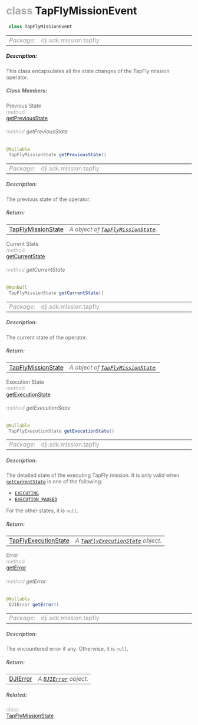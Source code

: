 <div class="article"><h1 ><font color="#AAA">class </font>TapFlyMissionEvent</h1></div>

~~~java
 class TapFlyMissionEvent 
~~~

<html><table class="table-supportedby"><tr valign="top"><td width=15%><font color="#999"><i>Package:</i></td><td width=85%><font color="#999">dji.sdk.mission.tapfly</td></tr></table></html>



##### Description:



<font color="#666">This class encapsulates all the state changes of the TapFly mission operator.



##### Class Members:

<div class="api-row" id="djitapflymissionevent_previousstate"><div class="api-col left">Previous State</div><div class="api-col middle" style="color:#AAA">method</div><div class="api-col right"><a class="trigger" href="#djitapflymissionevent_previousstate_inline">getPreviousState</a></div></div><div class="inline-doc" id="djitapflymissionevent_previousstate_inline"

><div class="article"><h6 ><font color="#AAA">method </font>getPreviousState</h6></div>

~~~java
@Nullable
 TapFlyMissionState getPreviousState() 
~~~

<html><table class="table-supportedby"><tr valign="top"><td width=15%><font color="#999"><i>Package:</i></td><td width=85%><font color="#999">dji.sdk.mission.tapfly</td></tr></table></html>



##### Description:



<font color="#666">The previous state of the operator.



##### Return:

<html><table class="table-inline-parameters"><tr valign="top"><td><font color="#70BF41"><a href="/Components/Missions/DJITapFlyMissionState.html#djitapflymissionstate">TapFlyMissionState</a></td><td><font color="#666"><i>A object of <code><a href="/Components/Missions/DJITapFlyMissionState.html#djitapflymissionstate">TapFlyMissionState</a></code>.</i></td></tr></table></html></div>

<div class="api-row" id="djitapflymissionevent_currentstate"><div class="api-col left">Current State</div><div class="api-col middle" style="color:#AAA">method</div><div class="api-col right"><a class="trigger" href="#djitapflymissionevent_currentstate_inline">getCurrentState</a></div></div><div class="inline-doc" id="djitapflymissionevent_currentstate_inline"

><div class="article"><h6 ><font color="#AAA">method </font>getCurrentState</h6></div>

~~~java
@NonNull
 TapFlyMissionState getCurrentState() 
~~~

<html><table class="table-supportedby"><tr valign="top"><td width=15%><font color="#999"><i>Package:</i></td><td width=85%><font color="#999">dji.sdk.mission.tapfly</td></tr></table></html>



##### Description:



<font color="#666">The current state of the operator.



##### Return:

<html><table class="table-inline-parameters"><tr valign="top"><td><font color="#70BF41"><a href="/Components/Missions/DJITapFlyMissionState.html#djitapflymissionstate">TapFlyMissionState</a></td><td><font color="#666"><i>A object of <code><a href="/Components/Missions/DJITapFlyMissionState.html#djitapflymissionstate">TapFlyMissionState</a></code>.</i></td></tr></table></html></div>

<div class="api-row" id="djitapflymissionevent_executionstate"><div class="api-col left">Execution State</div><div class="api-col middle" style="color:#AAA">method</div><div class="api-col right"><a class="trigger" href="#djitapflymissionevent_executionstate_inline">getExecutionState</a></div></div><div class="inline-doc" id="djitapflymissionevent_executionstate_inline"

><div class="article"><h6 ><font color="#AAA">method </font>getExecutionState</h6></div>

~~~java
@Nullable
 TapFlyExecutionState getExecutionState() 
~~~

<html><table class="table-supportedby"><tr valign="top"><td width=15%><font color="#999"><i>Package:</i></td><td width=85%><font color="#999">dji.sdk.mission.tapfly</td></tr></table></html>



##### Description:



<font color="#666">The detailed state of the executing TapFly mission. It is only valid  when <code><a href="/Components/Missions/DJITapFlyMissionEvent.html#djitapflymissionevent_currentstate">getCurrentState</a></code> is one of the following:  <ul> <li><code><a href="/Components/Missions/DJITapFlyMissionState.html#djitapflymissionstate_executing">EXECUTING</a></code> </li> <li><code><a href="/Components/Missions/DJITapFlyMissionState.html#djitapflymissionstate_executionpaused">EXECUTION_PAUSED</a></code> </li> </ul> For the other states, it is <code>null</code>.



##### Return:

<html><table class="table-inline-parameters"><tr valign="top"><td><font color="#70BF41"><a href="/Components/Missions/DJITapFlyMission_DJITapFlyExecutionState.html#djitapflymission_djitapflyexecutionstate">TapFlyExecutionState</a></td><td><font color="#666"><i>A <code><a href="/Components/Missions/DJITapFlyMission_DJITapFlyExecutionState.html#djitapflymission_djitapflyexecutionstate">TapFlyExecutionState</a></code> object.</i></td></tr></table></html></div>

<div class="api-row" id="djitapflymissionevent_error"><div class="api-col left">Error</div><div class="api-col middle" style="color:#AAA">method</div><div class="api-col right"><a class="trigger" href="#djitapflymissionevent_error_inline">getError</a></div></div><div class="inline-doc" id="djitapflymissionevent_error_inline"

><div class="article"><h6 ><font color="#AAA">method </font>getError</h6></div>

~~~java
@Nullable
 DJIError getError() 
~~~

<html><table class="table-supportedby"><tr valign="top"><td width=15%><font color="#999"><i>Package:</i></td><td width=85%><font color="#999">dji.sdk.mission.tapfly</td></tr></table></html>



##### Description:



<font color="#666">The encountered error if any. Otherwise, it is <code>null</code>.



##### Return:

<html><table class="table-inline-parameters"><tr valign="top"><td><font color="#70BF41"><a href="/Components/SDKError/DJIError.html#djierror">DJIError</a></td><td><font color="#666"><i>A <code><a href="/Components/SDKError/DJIError.html#djierror">DJIError</a></code> object.</i></td></tr></table></html></div>



##### Related:

<div class="api-row" id="djitapflymissionstate"><div class="api-col left"></div><div class="api-col middle" style="color:#AAA">class</div><div class="api-col right"><a href="/Components/Missions/DJITapFlyMissionState.html">TapFlyMissionState</a></div></div>
